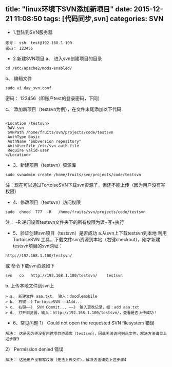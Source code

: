title: "linux环境下SVN添加新项目"
date: 2015-12-21 11:08:50
tags: [代码同步,svn]
categories: SVN
---


* 1.登陆到SVN服务器
```
帐号： ssh  test@192.168.1.100
密码： 123456
```
* 2.新建SVN项目
a、 进入svn创建项目的目录 
```
cd /etc/apache2/mods-enabled/ 
```
b、 编辑文件 
```
sudo vi dav_svn.conf 
```
密码： 123456（即账户test的登录密码，下同）

<!--more-->

c、 添加新项目（testsvn为例），在文件末尾添加以下代码 
```

<Location /testsvn>   
 DAV svn   
 SVNPath /home/fruits/svn/projects/code/testsvn  
 AuthType Basic   
 AuthName "Subversion repository"   
 AuthUserFile /etc/svn-auth-file   
 Require valid-user   
</Location>  
```
* 3、新建项目（testsvn）资源库
```
sudo svnadmin create /home/fruits/svn/projects/code/testsvn
```
注：现在可以通过TortoiseSVN下载svn资源了，但还不能上传（因为用户没有写权限） 

* 4、修改项目（testsvn）访问权限
```
sudo  chmod  777  -R   /home/fruits/svn/projects/code/testsvn 
```
注： -R 递归设置testsvn文件夹下的所有权限为读+写+执行 

* 5、验证创建svn项目（testsvn）是否成功
a.从svn上下载testsvn到本地
利用 TortoiseSVN 工具，下载文件svn资源到本地（右键checkout），刚才新建testsvn项目的svn网址： 
```
http://192.168.1.100/testsvn/ 
```
或  命令下载svn资源如下 
```
svn   co   http://192.168.1.100/testsvn/    testsvn
```
b. 上传本地文件到svn上
```
> a、 新建文件 aaa.txt， 输入：doodlemobile 
> b、 右键——》TortoiseSVN ——》Add... 
> c、 右键——》 SVN Commit... ——》 输入更改记录，如：add aaa.txt 
> d、 打开浏览器，输入：http://192.168.1.100/testsvn/，查看是否上传成功！ 
```
* 6、常见问题
1） Could not open the requested SVN filesystem 错误
```
解决： 这是因为还没有创建项目资源库（testsvn），因此无法访问到此文件，解决方法请见上述步骤3
```
2） Permission denied 错误
```
解决： 这是用户没有写权限（无法上传文件），解决方法请见上述步骤4
```


 

 






 

 



